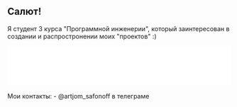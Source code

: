 ## Салют!

Я студент 3 курса "Программной инженерии", который заинтересован в создании и распростронении моих "проектов" :)

<p align='left'>
  <a href='https://vk.com/bobiinski' width='50' height='50'>
    <img src='VK_logo.png'>
  </a>
<p>
Мои контакты:
- @artjom_safonoff в телеграме
